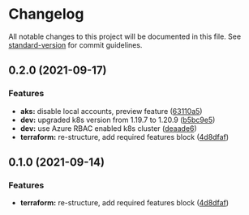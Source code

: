 # Changelog

All notable changes to this project will be documented in this file. See [standard-version](https://github.com/conventional-changelog/standard-version) for commit guidelines.

## 0.2.0 (2021-09-17)


### Features

* **aks:** disable local accounts, preview feature ([63110a5](https://github.com/julie-ng/cloudkube-aks-clusters/commit/63110a57590cfd29a97ee1be726fc5a710e5d332))
* **dev:** upgraded k8s version from 1.19.7 to 1.20.9 ([b5bc9e5](https://github.com/julie-ng/cloudkube-aks-clusters/commit/b5bc9e52d53ad9bf073b81e9113c396e3ea3a016))
* **dev:** use Azure RBAC enabled k8s cluster ([deaade6](https://github.com/julie-ng/cloudkube-aks-clusters/commit/deaade6e06f8d00dc38baeb519169e6d0fa3681f))
* **terraform:** re-structure, add required features block ([4d8dfaf](https://github.com/julie-ng/cloudkube-aks-clusters/commit/4d8dfaf13a01dd4458b8f7b915f802abd56c15f3))

## 0.1.0 (2021-09-14)

### Features

* **terraform:** re-structure, add required features block ([4d8dfaf](https://github.com/julie-ng/cloudkube-aks-clusters/commit/4d8dfaf13a01dd4458b8f7b915f802abd56c15f3))
